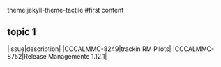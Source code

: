 theme:jekyll-theme-tactile
#first content
## topic 1

|issue|description|
|CCCALMMC-8249|trackin RM Pilots|
|CCCALMMC-8752|Release Managemente 1.12.1|

